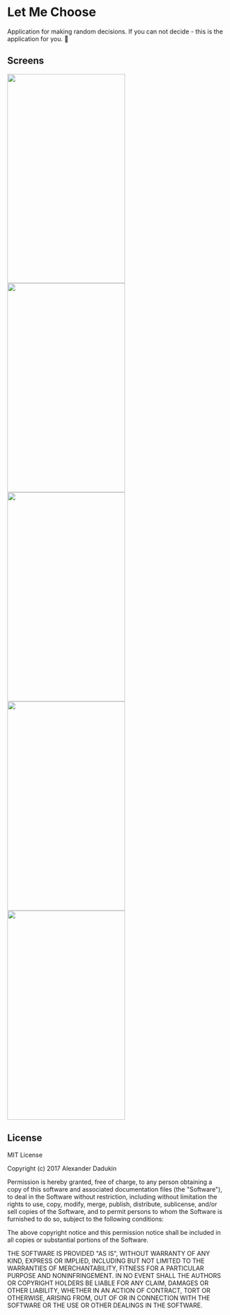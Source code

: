# Let Me Choose

Application for making random decisions. 
If you can not decide - this is the application for you. :herb:

## Screens
<img src="https://github.com/sasd97/LetMeChoose/blob/feature/update/images/round_icon.png" width="270" height="480"> <img src="https://github.com/sasd97/LetMeChoose/blob/feature/update/images/sq_icon.png" width="270" height="480"> <img src="https://github.com/sasd97/LetMeChoose/blob/feature/update/images/editing.png" width="270" height="480"> <img src="https://github.com/sasd97/LetMeChoose/blob/feature/update/images/list.png" width="270" height="480"> <img src="https://github.com/sasd97/LetMeChoose/blob/feature/update/images/alert.png" width="270" height="480">

## License
MIT License

Copyright (c) 2017 Alexander Dadukin

Permission is hereby granted, free of charge, to any person obtaining a copy
of this software and associated documentation files (the "Software"), to deal
in the Software without restriction, including without limitation the rights
to use, copy, modify, merge, publish, distribute, sublicense, and/or sell
copies of the Software, and to permit persons to whom the Software is
furnished to do so, subject to the following conditions:

The above copyright notice and this permission notice shall be included in all
copies or substantial portions of the Software.

THE SOFTWARE IS PROVIDED "AS IS", WITHOUT WARRANTY OF ANY KIND, EXPRESS OR
IMPLIED, INCLUDING BUT NOT LIMITED TO THE WARRANTIES OF MERCHANTABILITY,
FITNESS FOR A PARTICULAR PURPOSE AND NONINFRINGEMENT. IN NO EVENT SHALL THE
AUTHORS OR COPYRIGHT HOLDERS BE LIABLE FOR ANY CLAIM, DAMAGES OR OTHER
LIABILITY, WHETHER IN AN ACTION OF CONTRACT, TORT OR OTHERWISE, ARISING FROM,
OUT OF OR IN CONNECTION WITH THE SOFTWARE OR THE USE OR OTHER DEALINGS IN THE
SOFTWARE.

